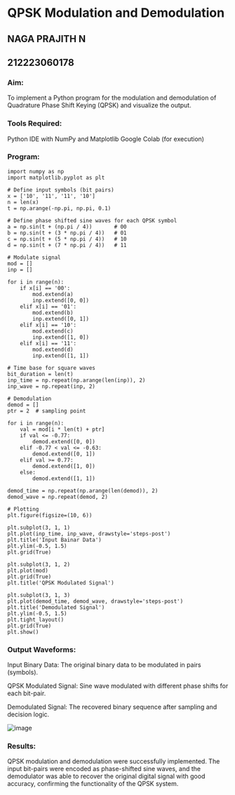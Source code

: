 # QPSK Modulation and Demodulation
## NAGA PRAJITH N
## 212223060178
### Aim:
To implement a Python program for the modulation and demodulation of Quadrature Phase Shift Keying (QPSK) and visualize the output.

### Tools Required:
Python IDE with NumPy and Matplotlib
Google Colab (for execution)
### Program:
~~~
import numpy as np
import matplotlib.pyplot as plt

# Define input symbols (bit pairs)
x = ['10', '11', '11', '10']
n = len(x)
t = np.arange(-np.pi, np.pi, 0.1)

# Define phase shifted sine waves for each QPSK symbol
a = np.sin(t + (np.pi / 4))       # 00
b = np.sin(t + (3 * np.pi / 4))   # 01
c = np.sin(t + (5 * np.pi / 4))   # 10
d = np.sin(t + (7 * np.pi / 4))   # 11

# Modulate signal
mod = []
inp = []

for i in range(n):
    if x[i] == '00':
        mod.extend(a)
        inp.extend([0, 0])
    elif x[i] == '01':
        mod.extend(b)
        inp.extend([0, 1])
    elif x[i] == '10':
        mod.extend(c)
        inp.extend([1, 0])
    elif x[i] == '11':
        mod.extend(d)
        inp.extend([1, 1])

# Time base for square waves
bit_duration = len(t)
inp_time = np.repeat(np.arange(len(inp)), 2)
inp_wave = np.repeat(inp, 2)

# Demodulation
demod = []
ptr = 2  # sampling point

for i in range(n):
    val = mod[i * len(t) + ptr]
    if val <= -0.77:
        demod.extend([0, 0])
    elif -0.77 < val <= -0.63:
        demod.extend([0, 1])
    elif val >= 0.77:
        demod.extend([1, 0])
    else:
        demod.extend([1, 1])

demod_time = np.repeat(np.arange(len(demod)), 2)
demod_wave = np.repeat(demod, 2)

# Plotting
plt.figure(figsize=(10, 6))

plt.subplot(3, 1, 1)
plt.plot(inp_time, inp_wave, drawstyle='steps-post')
plt.title('Input Bainar Data')
plt.ylim(-0.5, 1.5)
plt.grid(True)

plt.subplot(3, 1, 2)
plt.plot(mod)
plt.grid(True)
plt.title('QPSK Modulated Signal')

plt.subplot(3, 1, 3)
plt.plot(demod_time, demod_wave, drawstyle='steps-post')
plt.title('Demodulated Signal')
plt.ylim(-0.5, 1.5)
plt.tight_layout()
plt.grid(True)
plt.show()
~~~
### Output Waveforms:
Input Binary Data:
The original binary data to be modulated in pairs (symbols).

QPSK Modulated Signal:
Sine wave modulated with different phase shifts for each bit-pair.

Demodulated Signal:
The recovered binary sequence after sampling and decision logic.

![image](https://github.com/user-attachments/assets/b26e0dc3-a003-4e70-976f-ef8fc796b80f)


### Results:
QPSK modulation and demodulation were successfully implemented. The input bit-pairs were encoded as phase-shifted sine waves, and the demodulator was able to recover the original digital signal with good accuracy, confirming the functionality of the QPSK system.
